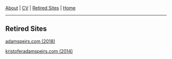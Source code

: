 [About](https://adamspeirs.github.io/about.html) | [CV](https://adamspeirs.github.io/cv.html) | [Retired Sites](https://adamspeirs.github.io/retiredsites.html) | [Home](https://adamspeirs.github.io/)

---

## Retired Sites 

[adamspeirs.com (2018)](https://web.archive.org/web/20180710232040/https://adamspeirs.com/ "retired to web.archive.org")

[kristoferadamspeirs.com (2014)](https://web.archive.org/web/20140517214113/http://kristoferadamspeirs.com/ "retired to web.archive.org")

